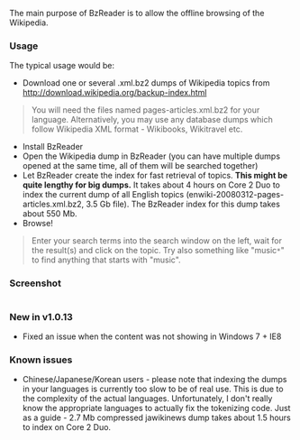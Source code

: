 The main purpose of BzReader is to allow the offline browsing of the Wikipedia.

### Usage ###

The typical usage would be:

  * Download one or several .xml.bz2 dumps of Wikipedia topics from http://download.wikipedia.org/backup-index.html
> You will need the files named pages-articles.xml.bz2 for your language. Alternatively, you may use any database dumps which follow Wikipedia XML format - Wikibooks, Wikitravel etc.
  * Install BzReader
  * Open the Wikipedia dump in BzReader (you can have multiple dumps opened at the same time, all of them will be searched together)
  * Let BzReader create the index for fast retrieval of topics. **This might be quite lengthy for big dumps.** It takes about 4 hours on Core 2 Duo to index the current dump of all English topics (enwiki-20080312-pages-articles.xml.bz2, 3.5 Gb file). The BzReader index for this dump takes about 550 Mb.
  * Browse!
> Enter your search terms into the search window on the left, wait for the result(s) and click on the topic. Try also something like "music`*`" to find anything that starts with "music".

### Screenshot ###

![![](http://halleck1.googlepages.com/thumb.png)](http://halleck1.googlepages.com/screenshot.png)

### New in v1.0.13 ###

  * Fixed an issue when the content was not showing in Windows 7 + IE8

### Known issues ###

  * Chinese/Japanese/Korean users - please note that indexing the dumps in your languages is currently too slow to be of real use. This is due to the complexity of the actual languages. Unfortunately, I don't really know the appropriate languages to actually fix the tokenizing code. Just as a guide - 2.7 Mb compressed jawikinews dump takes about 1.5 hours to index on Core 2 Duo.
